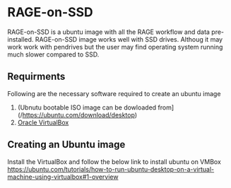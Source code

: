 # RAGE-on-SSD
RAGE-on-SSD is a ubuntu image with all the RAGE workflow and data pre-installed. RAGE-on-SSD image works well with SSD drives. Althoug it may work work with pendrives but the user may find operating system running much slower compared to SSD.

## Requirments
Following are the necessary software required to create an ubuntu image
1. (Ubnutu bootable ISO image can be dowloaded from](/https://ubuntu.com/download/desktop)
2. [Oracle VirtualBox](https://www.virtualbox.org)

## Creating an Ubuntu image
Install the VirtualBox and follow the below link to install ubuntu on VMBox
https://ubuntu.com/tutorials/how-to-run-ubuntu-desktop-on-a-virtual-machine-using-virtualbox#1-overview
